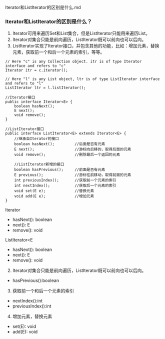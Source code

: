Iterator和ListIterator的区别是什么.md

### Iterator和ListIterator的区别是什么？

1. Iterator可用来遍历Set和List集合，但是ListIterator只能用来遍历List。
2. Iterator对集合只能是前向遍历，ListIterator既可以前向也可以后向。
3. ListIterator实现了Iterator接口，并包含其他的功能，比如：增加元素，替换元素，获取前一个和后一个元素的索引，等等。

```
// Here "c" is any Collection object. itr is of type Iterator interface and refers to "c"
Iterator itr = c.iterator();

// Here "l" is any List object, ltr is of type ListIterator interface and refers to "l"
ListIterator ltr = l.listIterator();

```

```
//Iterator接口
public interface Iterator<E> {
    boolean hasNext();
    E next();
    void remove();
}

//ListIterator接口
public interface ListIterator<E> extends Iterator<E> {
    //继承自Iterator的接口
    boolean hasNext();         //后面是否有元素
    E next();                  //游标向后移的，取得后面的元素
    void remove();             //刪除最后一个返回的元素

    //ListIterator新增的接口
    boolean hasPrevious();     //前面是否有元素
    E previous();              //游标往前移动，取得前面的元素
    int previousIndex();       //获取前一个元素的索引
    int nextIndex();           //获取后一个元素的索引
    void set(E e);             //替换元素
    void add(E e);             //增加元素
}
```

Iterator<E>
- hasNext(): boolean
- next(): E
- remove(): void

ListIterator<E
- hasNext(): boolean
- next(): E
- remove(): void
2. Iterator对集合只能是前向遍历，ListIterator既可以前向也可以后向。
- hasPrevious():boolean  
3. 获取前一个和后一个元素的索引
- nextIndex():int
- previousIndex():int 
4. 增加元素，替换元素
- set(E): void
- add(E): void


